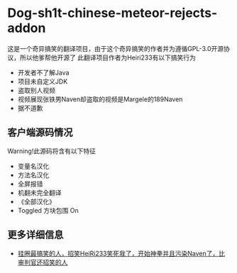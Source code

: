# Dog-sh1t-chinese-meteor-rejects-addon
这是一个奇异搞笑的翻译项目，由于这个奇异搞笑的作者并为遵循GPL-3.0开源协议，所以他爹帮他开源了
此翻译项目作者为Heiri233有以下搞笑行为

- 开发者不了解Java
- 项目未自定义JDK
- 盗取别人视频
- 视频展现张铁男Naven却盗取的视频是Margele的189Naven
- 据不道歉

## 客户端源码情况
Warning!此源码将含有以下特征

- 变量名汉化
- 方法名汉化
- 全屏报错
- 机翻未完全翻译
- 《全部汉化》
- Toggled 方块包围 On

## 更多详细信息
- [挂圈最搞笑的人，招笑HeiRi233笑死我了，开始神拳并且污染Naven了，比审判官还招笑的人](https://b23.tv/LHsuaeZ)
